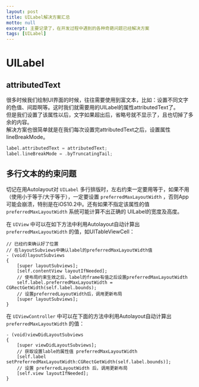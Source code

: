 ```yaml
---
layout: post
title: UILabel解决方案汇总
motto: null
excerpt: 主要记录了，在开发过程中遇到的各种奇葩问题已经解决方案
tags: [UILabel]
---
```


<!-- * TOC
{:toc} -->

# UILabel  

## attributedText  

很多时候我们绘制UI界面的时候，往往需要使用到富文本，比如：设置不同文字的色值、间距啊等。这时我们就需要用的UILabel的属性attributedText了。  
但是我们设置了该属性以后，文字如果超出后，省略号就不显示了，且也切掉了多余的内容。  
解决方案也很简单就是在我们每次设置完attributedText之后，设置属性lineBreakMode。  

```swift
label.attributedText = attributedText;
label.lineBreakMode = .byTruncatingTail;
```

## 多行文本的约束问题  

切记在用Autolayout对 `UILabel` 多行排版时，左右约束一定要用等于，如果不用（使用小于等于/大于等于），一定要设置 `preferredMaxLayoutWidth` ，否则App可能会崩溃，特别是在iOS10.2中。还有如果不指定该属性的值 `preferredMaxLayoutWidth` 系统可能计算不出正确的 UILabel的宽度及高度。  

在 `UIView` 中可以在如下方法中利用Autolayout自动计算出 `preferredMaxLayoutWidth` 的值，如UITableViewCell：  

```objc
// 已经约束确认好了位置
// 在layoutSubviews中确认label的preferredMaxLayoutWidth值
- (void)layoutSubviews 
{
    [super layoutSubviews];
    [self.contentView layoutIfNeeded];
    // 使布局约束生效之后，label的frame有值之后设置preferredMaxLayoutWidth
    self.label.preferredMaxLayoutWidth = CGRectGetWidth(self.label.bounds);
    // 设置preferredLayoutWidth后，调用更新布局
    [super layoutSubviews];
}
```

在 `UIViewController` 中可以在下面的方法中利用Autolayout自动计算出 `preferredMaxLayoutWidth` 的值：  

```objc
- (void)viewDidLayoutSubviews
{
    [super viewDidLayoutSubviews];
    // 获取设置lable的属性值 preferredMaxLayoutWidth
    [self.label setPreferredMaxLayoutWidth:CGRectGetWidth(self.label.bounds)];
    // 设置 preferredLayoutWidth 后，调用更新布局
    [self.view layoutIfNeeded];
}
```
